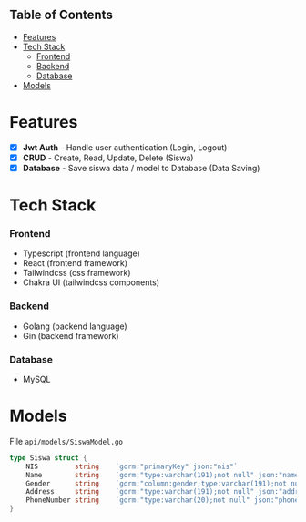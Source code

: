 ## Table of Contents

- [Features](#features)
- [Tech Stack](#tech_stack)
  - [Frontend](#tech_stack_frontend)
  - [Backend](#tech_stack_backend)
  - [Database](#tech_stack_database)
- [Models](#models)

# Features <a name="features"></a>
- [x] **Jwt Auth** - Handle user authentication (Login, Logout)
- [x] **CRUD** - Create, Read, Update, Delete (Siswa)
- [x] **Database** - Save siswa data / model to Database (Data Saving)

# Tech Stack <a name="tech_stack"></a>
### Frontend <a name="tech_stack_frontend"></a>
- Typescript (frontend language)
- React (frontend framework)
- Tailwindcss (css framework)
- Chakra UI (tailwindcss components)

### Backend <a name="tech_stack_backend"></a>
- Golang (backend language)
- Gin (backend framework)

### Database <a name="tech_stack_backend"></a>
- MySQL

# Models <a name="models"></a>
File `api/models/SiswaModel.go`
```go
type Siswa struct {
	NIS         string    `gorm:"primaryKey" json:"nis"`
	Name        string    `gorm:"type:varchar(191);not null" json:"name"`
	Gender      string    `gorm:"column:gender;type:varchar(191);not null" json:"gender"`
	Address     string    `gorm:"type:varchar(191);not null" json:"address"`
	PhoneNumber string    `gorm:"type:varchar(20);not null" json:"phone_number"`
}
```
